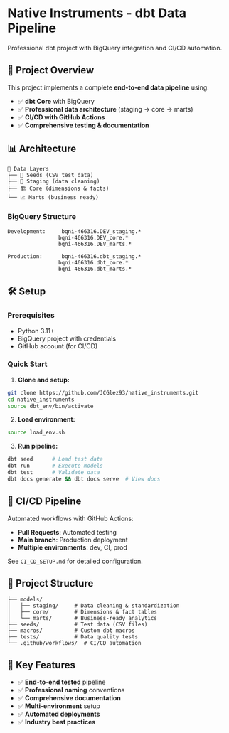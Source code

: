 # Native Instruments - dbt Data Pipeline

Professional dbt project with BigQuery integration and CI/CD automation.

## 🚀 Project Overview

This project implements a complete **end-to-end data pipeline** using:
- ✅ **dbt Core** with BigQuery
- ✅ **Professional data architecture** (staging → core → marts)
- ✅ **CI/CD with GitHub Actions**
- ✅ **Comprehensive testing & documentation**

## 📊 Architecture

```
📁 Data Layers
├── 🌱 Seeds (CSV test data)
├── 🔧 Staging (data cleaning)
├── 🏗️ Core (dimensions & facts)  
└── 📈 Marts (business ready)
```

### BigQuery Structure
```
Development:     bqni-466316.DEV_staging.*
                bqni-466316.DEV_core.*
                bqni-466316.DEV_marts.*

Production:      bqni-466316.dbt_staging.*
                bqni-466316.dbt_core.*
                bqni-466316.dbt_marts.*
```

## 🛠️ Setup

### Prerequisites
- Python 3.11+
- BigQuery project with credentials
- GitHub account (for CI/CD)

### Quick Start

1. **Clone and setup:**
```bash
git clone https://github.com/JCGlez93/native_instruments.git
cd native_instruments
source dbt_env/bin/activate
```

2. **Load environment:**
```bash
source load_env.sh
```

3. **Run pipeline:**
```bash
dbt seed      # Load test data
dbt run       # Execute models
dbt test      # Validate data
dbt docs generate && dbt docs serve  # View docs
```

## 🚀 CI/CD Pipeline

Automated workflows with GitHub Actions:
- **Pull Requests**: Automated testing
- **Main branch**: Production deployment
- **Multiple environments**: dev, CI, prod

See `CI_CD_SETUP.md` for detailed configuration.

## 📁 Project Structure

```
├── models/
│   ├── staging/     # Data cleaning & standardization
│   ├── core/        # Dimensions & fact tables
│   └── marts/       # Business-ready analytics
├── seeds/           # Test data (CSV files)
├── macros/          # Custom dbt macros  
├── tests/           # Data quality tests
└── .github/workflows/  # CI/CD automation
```

## 🎯 Key Features

- ✅ **End-to-end tested** pipeline
- ✅ **Professional naming** conventions
- ✅ **Comprehensive documentation** 
- ✅ **Multi-environment** setup
- ✅ **Automated deployments**
- ✅ **Industry best practices**
